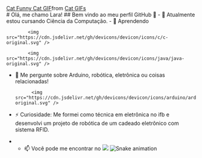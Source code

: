 <div class="tenor-gif-embed" data-postid="14796708" data-share-method="host" data-aspect-ratio="0.8" data-width="100%"><a href="https://tenor.com/view/cat-funny-cat-pc-cat-reading-workaholics-gif-14796708">Cat Funny Cat GIF</a>from <a href="https://tenor.com/search/cat-gifs">Cat GIFs</a></div> <script type="text/javascript" async src="https://tenor.com/embed.js"></script>
# Olá, me chamo Lara! 
## Bem vindo ao meu perfil GitHub 👋
- 🔭 Atualmente estou cursando Ciência da Computação.
- 🌱 Aprendendo

            <img src="https://cdn.jsdelivr.net/gh/devicons/devicon/icons/c/c-original.svg" />
          
            <img src="https://cdn.jsdelivr.net/gh/devicons/devicon/icons/java/java-original.svg" />
          
- 💬 Me pergunte sobre Arduino, robótica, eletrônica ou coisas relacionadas!
  
            <img src="https://cdn.jsdelivr.net/gh/devicons/devicon/icons/arduino/arduino-original.svg" />
          
- ⚡ Curiosidade: Me formei como técnica em eletrônica no ifb e desenvolvi um projeto de robótica de um cadeado eletrônico com sistema RFID.
- - 📫 Você pode me encontrar no
  <a href = "mailto:contato@larawellen@gmail.com"><img loading="lazy" src="https://img.shields.io/badge/Gmail-D14836?style=for-the-badge&logo=gmail&logoColor=white" target="_blank"></a>
  ![Snake animation](https://github.com/seu-usuário-aqui/seu-usuário-aqui/blob/output/github-contribution-grid-snake.svg)
